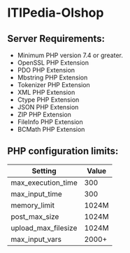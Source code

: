 # I T I P e d i a - O l s h o p 
## Server Requirements:
- Minimum PHP version 7.4 or greater.
- OpenSSL PHP Extension
- PDO PHP Extension
- Mbstring PHP Extension
- Tokenizer PHP Extension
- XML PHP Extension
- Ctype PHP Extension
- JSON PHP Extension
- ZIP PHP Extension
- FileInfo PHP Extension
- BCMath PHP Extension

## PHP configuration limits:
| Setting               | Value    |
|-----------------------|----------|
| max_execution_time    | 300      |
| max_input_time        | 300      |
| memory_limit          | 1024M    |
| post_max_size         | 1024M    |
| upload_max_filesize   | 1024M    |
| max_input_vars        | 2000+    |



